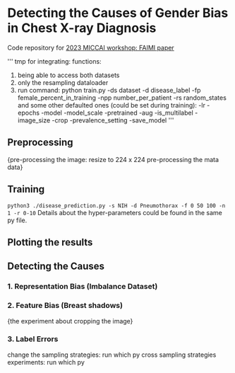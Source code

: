 # Detecting the Causes of Gender Bias in Chest X-ray Diagnosis

Code repository for [2023 MICCAI workshop: FAIMI paper](https://arxiv.org/abs/2308.05129)

'''
tmp for integrating:
functions: 
1. being able to access both datasets
2. only the resampling dataloader
3. run command: python train.py -ds dataset -d disease_label -fp female_percent_in_training -npp number_per_patient -rs random_states
    and some other defaulted ones (could be set during training): -lr -epochs -model -model_scale -pretrained -aug -is_multilabel -image_size -crop
    -prevalence_setting -save_model
'''
## Preprocessing

{pre-processing the image: resize to 224 x 224
pre-processing the mata data}

## Training
`python3 ./disease_prediction.py -s NIH -d Pneumothorax -f 0 50 100 -n 1 -r 0-10`
Details about the hyper-parameters could be found in the same py file.

## Plotting the results

## Detecting the Causes
### 1. Representation Bias (Imbalance Dataset)

### 2. Feature Bias (Breast shadows)

{the experiment about cropping the image}


### 3. Label Errors 

change the sampling strategies: run which py
cross sampling strategies experiments: run which py

